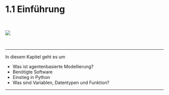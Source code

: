 # 1.1 Einführung

<br>

![](img/programmer.jpg)

<br>

<hr>

In diesem Kapitel geht es um

- Was ist agentenbasierte Modellierung?
- Benötigte Software
- Einstieg in Python
- Was sind Variablen, Datentypen und Funktion?

<hr>
